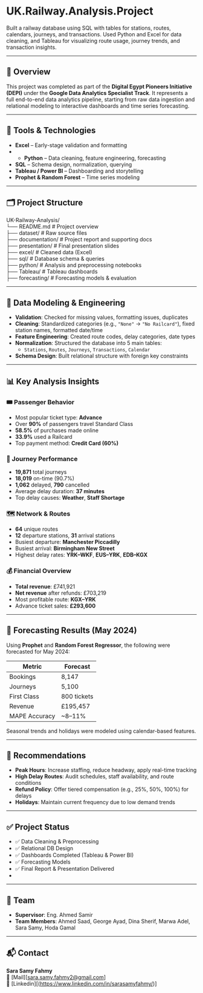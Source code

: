 # UK.Railway.Analysis.Project
Built a railway database using SQL with tables for stations, routes, calendars, journeys, and transactions. Used Python and Excel for data cleaning, and Tableau for visualizing route usage, journey trends, and transaction insights.

---

## 🚄 Overview

This project was completed as part of the **Digital Egypt Pioneers Initiative (DEPI)** under the **Google Data Analytics Specialist Track**. It represents a full end-to-end data analytics pipeline, starting from raw data ingestion and relational modeling to interactive dashboards and time series forecasting.

---

## 🔧 Tools & Technologies

- **Excel** – Early-stage validation and formatting
- - **Python** – Data cleaning, feature engineering, forecasting  
- **SQL** – Schema design, normalization, querying  
- **Tableau / Power BI** – Dashboarding and storytelling  
- **Prophet & Random Forest** – Time series modeling

---

## 🗂️ Project Structure

UK-Railway-Analysis/   
└── README.md # Project overview   
├── dataset/ # Raw source files   
├── documentation/ # Project report and supporting docs   
├── presentation/ # Final presentation slides   
├── excel/ # Cleaned data (Excel)   
├── sql/ # Database schema & queries   
├── python/ # Analysis and preprocessing notebooks   
├── Tableau/ # Tableau dashboards   
├── forecasting/ # Forecasting models & evaluation   

---

## 🧱 Data Modeling & Engineering

- **Validation**: Checked for missing values, formatting issues, duplicates  
- **Cleaning**: Standardized categories (e.g., `"None"` → `"No Railcard"`), fixed station names, formatted date/time  
- **Feature Engineering**: Created route codes, delay categories, date types  
- **Normalization**: Structured the database into 5 main tables:
  - `Stations`, `Routes`, `Journeys`, `Transactions`, `Calendar`
- **Schema Design**: Built relational structure with foreign key constraints

---

## 📊 Key Analysis Insights

### 🎟️ Passenger Behavior
- Most popular ticket type: **Advance**  
- Over **90%** of passengers travel Standard Class  
- **58.5%** of purchases made online  
- **33.9%** used a Railcard  
- Top payment method: **Credit Card (60%)**

### 🚉 Journey Performance
- **19,871** total journeys  
- **18,019** on-time (90.7%)  
- **1,062** delayed, **790** cancelled  
- Average delay duration: **37 minutes**  
- Top delay causes: **Weather**, **Staff Shortage**

### 🗺️ Network & Routes
- **64** unique routes  
- **12** departure stations, **31** arrival stations  
- Busiest departure: **Manchester Piccadilly**  
- Busiest arrival: **Birmingham New Street**  
- Highest delay rates: **YRK–WKF**, **EUS–YRK**, **EDB–KGX**

### 💰 Financial Overview
- **Total revenue**: £741,921  
- **Net revenue** after refunds: £703,219  
- Most profitable route: **KGX–YRK**  
- Advance ticket sales: **£293,600**

---

## 🔮 Forecasting Results (May 2024)

Using **Prophet** and **Random Forest Regressor**, the following were forecasted for May 2024:

| Metric        | Forecast      |
|---------------|---------------|
| Bookings      | 8,147         |
| Journeys      | 5,100         |
| First Class   | 800 tickets   |
| Revenue       | £195,457      |
| MAPE Accuracy | ~8–11%        |

Seasonal trends and holidays were modeled using calendar-based features.

---

## 🧠 Recommendations

- **Peak Hours**: Increase staffing, reduce headway, apply real-time tracking  
- **High Delay Routes**: Audit schedules, staff availability, and route conditions  
- **Refund Policy**: Offer tiered compensation (e.g., 25%, 50%, 100%) for delays  
- **Holidays**: Maintain current frequency due to low demand trends

---

## ✅ Project Status

- ✅ Data Cleaning & Preprocessing  
- ✅ Relational DB Design  
- ✅ Dashboards Completed (Tableau & Power BI)  
- ✅ Forecasting Models  
- ✅ Final Report & Presentation Delivered
- 
---

## 👥 Team

- **Supervisor**: Eng. Ahmed Samir  
- **Team Members**: Ahmed Saad, George Ayad, Dina Sherif, Marwa Adel, Sara Samy, Hoda Gamal

---

## 📬 Contact

**Sara Samy Fahmy**  
📧 [Mail][sara.samy.fahmy2@gmail.com]   
🔗 [Linkedin][(https://www.linkedin.com/in/sarasamyfahmy/)]
